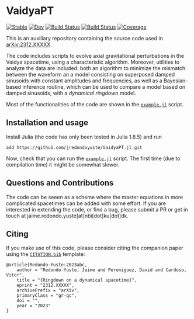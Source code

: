 # VaidyaPT

[![Stable](https://img.shields.io/badge/docs-stable-blue.svg)](https://jredondoyuste.github.io/VaidyaPT.jl/stable/)
[![Dev](https://img.shields.io/badge/docs-dev-blue.svg)](https://jredondoyuste.github.io/VaidyaPT.jl/dev/)
[![Build Status](https://github.com/jredondoyuste/VaidyaPT.jl/actions/workflows/CI.yml/badge.svg?branch=main)](https://github.com/jredondoyuste/VaidyaPT.jl/actions/workflows/CI.yml?query=branch%3Amain)
[![Build Status](https://travis-ci.com/jredondoyuste/VaidyaPT.jl.svg?branch=main)](https://travis-ci.com/jredondoyuste/VaidyaPT.jl)
[![Coverage](https://codecov.io/gh/jredondoyuste/VaidyaPT.jl/branch/main/graph/badge.svg)](https://codecov.io/gh/jredondoyuste/VaidyaPT.jl)

This is an auxiliary repository containing the source code used in [arXiv:2312.XXXXX](URL). 

The code includes scripts to evolve axial gravitational perturbations in the Vaidya spacetime, using a characteristic algorithm.
Moreover, utilities to analyze the data are included: both an algorithm to minimize the mismatch between the waveform an a model consisting on superposed damped sinusoids with constant amplitudes and frequencies, as well as a Bayesian-based inference routine, which can be used to compare a model based on damped sinusoids, with a _dynamical ringdown_ model.

Most of the functionalities of the code are shown in the [`example.jl`](example/example.jl) script. 

## Installation and usage

Install Julia (the code has only been tested in Julia 1.8.5) and run

```
add https://github.com/jredondoyuste/VaidyaPT.jl.git
```

Now, check that you can run the [`example.jl`](example/example.jl) script. The first time (due to compilation time) it might be somewhat slower.

## Questions and Contributions

The code can be seeen as a scheme where the master equations in more complicated spacetimes can be added with some effort. If you are interested in extending the code, or find a bug, please submit a PR or get in touch at jaime.redondo.yuste[at]nbi[dot]ku[dot]dk.

## Citing

If you make use of this code, please consider citing the companion paper using the [`CITATION.bib`](CITATION.bib) template:

```
@article{Redondo-Yuste:2023abc,
    author = "Redondo-Yuste, Jaime and Pereniguez, David and Cardoso, Vitor",
    title = "{Ringdown on a dynamical spacetime}",
    eprint = "2312.XXXXX",
    archivePrefix = "arXiv",
    primaryClass = "gr-qc",
    doi = "",
    year = "2023"
}
```
